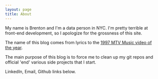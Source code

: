 ```yaml
---
layout: page
title: About 
---
```


My name is Brenton and I'm a data person in NYC. I'm pretty terrible at front-end development, so I apologize for the grossness of this site.

The name of this blog comes from lyrics to the [1997 MTV Music video of the year](https://www.youtube.com/watch?v=Et9b7LWfnxQ&feature=youtu.be&t=1m3s).

The main purpose of this blog is to force me to clean up my git repos and official 'end' various side projects that I start.

LinkedIn, Email, Github links below.